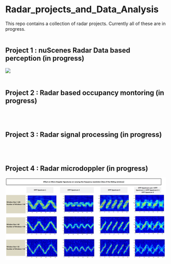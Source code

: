 # Radar_projects_and_Data_Analysis 
 This repo contains a collection of radar projects. Currently all of these are in progress.
 <br></br>
## Project 1 : nuScenes Radar Data based perception (in progress)
 ![](https://github.com/UditBhaskar19/Radar_projects_and_Data_Analysis/blob/main/Nuscenes_mini_Radar_Data/Gif_movie/RadarPointCloudMovie_scene-0103.gif)
 <br></br>
## Project 2 : Radar based occupancy montoring (in progress)
 <br></br>
## Project 3 : Radar signal processing (in progress)
 <br></br>
## Project 4 : Radar microdoppler (in progress)
 ![](https://github.com/UditBhaskar19/Radar_projects_and_Data_Analysis/blob/main/Radar_microdoppler_sim/Readme_files/frequency_resolution_varying_1.PNG)
 <br></br>
